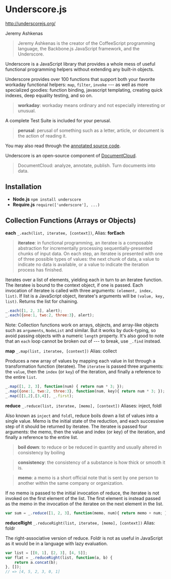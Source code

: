 # Underscore.js

http://underscorejs.org/

Jeremy Ashkenas

> Jeremy Ashkenas is the creator of the CoffeeScript programming language, the Backbone.js JavaScript framework, and the Underscore.

Underscore is a JavaScript library that provides a whole mess of useful functional programming helpers without extending any built-in objects. 

Underscore provides over 100 functions that support both your favorite workaday functional helpers: `map`, `filter`, `invoke` --- as well as more specialized goodies: function binding, javascript templating, creating quick indexes, deep equality testing, and so on.

> **workaday**: workaday means ordinary and not especially interesting or unusual.

A complete Test Suite is included for your perusal.

> **perusal**: perusal of something such as a letter, article, or document is the action of reading it.

You may also read through the [annotated source code](http://underscorejs.org/docs/underscore.html).

Underscore is an open-source component of [DocumentCloud](https://www.documentcloud.org/).

> DocumentCloud: analyze, annotate, publish. Turn documents into data.

## Installation

- **Node.js** `npm install underscore`
- **Require.js** `require(['underscore'], ...)`

## Collection Functions (Arrays or Objects)

**each** `_.each(list, iteratee, [context])`, Alias: **forEach**

> **iteratee**: in functional programming, an iteratee is a composable abstraction for incrementally processing sequentially-presented chunks of input data. On each step, an iteratee is presented with one of three possible types of values: the next chunk of data, a value to indicate no data is available, or a value to indicate the iteration process has finished. 

Iterates over a list of elements, yielding each in turn to an iteratee function. The iteratee is bound to the context object, if one is passed. Each invocation of iteratee is called with three arguments: `(element, index, list)`. If list is a JavaScript object, iteratee's arguments will be `(value, key, list)`. Returns the list for chaining.

```javascript
_.each([1, 2, 3], alert);
_.each({one:1, two:2, three:3}, alert);
```

Note: Collection functions work on arrays, objects, and array-like objects such as `arguments`, `NodeList` and similar. But it works by duck-typing, so avoid passing objects with a numeric `length` property. It's also good to note that an `each` loop cannot be broken out of --- to break, use `_.find` instead.

**map** `_.map(list, iteratee, [context])` Alias: collect

Produces a new array of values by mapping each value in list through a transformation function (iteratee). The `iteratee` is passed three arguments: the `value`, then the `index` (or `key`) of the iteration, and finally a reference to the entire `list`.

```javascript
_.map([1, 2, 3], function(num) { return num * 3; });
_.map({one:1, two:2, three:3}, function(num, key){ return num * 3; });
_.map([[1,2],[3,4]], _.first);
```

**reduce** `_.reduce(list, iteratee, [memo], [context])` Aliases: inject, foldl

Also known as `inject` and `foldl`, reduce boils down a list of values into a single value. Memo is the initial state of the reduction, and each successive step of it should be returned by iteratee. The iteratee is passed four arguments: the memo, then the value and index (or key) of the iteration, and finally a reference to the entire list.

> **boil down**: to reduce or be reduced in quantity and usually altered in consistency by boiling

> **consistency**: the consistency of a substance is how thick or smooth it is.

> **memo**: a memo is a short official note that is sent by one person to another within the same company or organization.

If no memo is passed to the initial invocation of reduce, the iteratee is not invoked on the first element of the list. The first element is instead passed as the memo in the invocation of the iteratee on the next element in the list.

```javascript
var sum = _.reduce([1, 2, 3], function(memo, num){ return memo + num; }, 0);
```

**reduceRight** `_.reduceRight(list, iteratee, [memo], [context])` Alias: foldr

The right-associative version of reduce. Foldr is not as useful in JavaScript as it would be in a language with lazy evaluation.

```javascript
var list = [[0, 1], [2, 3], [4, 5]];
var flat = _.reduceRight(list, function(a, b) {
    return a.concat(b);
}, []);
// => [4, 5, 2, 3, 0, 1]
```